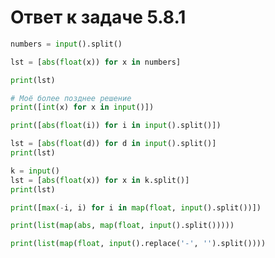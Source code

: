 # Ответ к задаче 5.8.1

```python
numbers = input().split()

lst = [abs(float(x)) for x in numbers]

print(lst)
```

```python
# Моё более позднее решение
print([int(x) for x in input()])
```

```python
print([abs(float(i)) for i in input().split()])
```

```python
lst = [abs(float(d)) for d in input().split()]
print(lst)
```

```python
k = input()
lst = [abs(float(x)) for x in k.split()]
print(lst)
```

```python
print([max(-i, i) for i in map(float, input().split())])
```

```python
print(list(map(abs, map(float, input().split()))))
```

```python
print(list(map(float, input().replace('-', '').split())))
```
